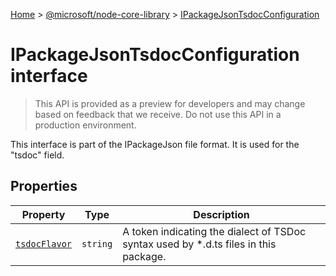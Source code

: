 [Home](./index) &gt; [@microsoft/node-core-library](./node-core-library.md) &gt; [IPackageJsonTsdocConfiguration](./node-core-library.ipackagejsontsdocconfiguration.md)

# IPackageJsonTsdocConfiguration interface

> This API is provided as a preview for developers and may change based on feedback that we receive. Do not use this API in a production environment.

This interface is part of the IPackageJson file format. It is used for the "tsdoc" field.

## Properties

|  Property | Type | Description |
|  --- | --- | --- |
|  [`tsdocFlavor`](./node-core-library.ipackagejsontsdocconfiguration.tsdocflavor.md) | `string` | A token indicating the dialect of TSDoc syntax used by \*.d.ts files in this package. |

